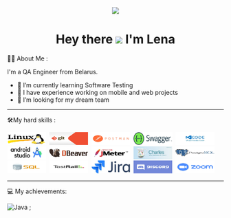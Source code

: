 <div id="header" align="center">
 <img src=https://media.giphy.com/media/VGcVZyreAU2UewDI81/giphy.gif  width="100"/>
</div>
<h1 align="center">
  Hey there
  <img src="https://media.giphy.com/media/hvRJCLFzcasrR4ia7z/giphy.gif" width="30px"/> I'm Lena  
</h1>  


:woman_technologist: About Me :
    
I'm a QA Engineer from Belarus.

- 🔭  I’m currently learning Software Testing
- 🌱 I have experience working on mobile and web projects
- 👯 I’m looking for my dream team
---
:hammer_and_wrench:My hard skills :
<div>
  <img src="https://github.com/ElenaAvgustinovich1992/ElenaAvgustinovich1992/blob/main/jpeg/photo_2023-09-12_20-32-13%20(3).jpg" title="Java" alt="Java" width="90" height="30"/>&nbsp; 
  <img src="https://github.com/ElenaAvgustinovich1992/ElenaAvgustinovich1992/blob/main/jpeg/photo_2023-09-12_20-32-13%20(2).jpg" title="Java" alt="Java" width="90" height="30"/>&nbsp; 
  <img src="https://github.com/ElenaAvgustinovich1992/ElenaAvgustinovich1992/blob/main/jpeg/photo_2023-09-12_20-32-13.jpg" width="90" height="30"/>&nbsp; 
  <img src="https://github.com/ElenaAvgustinovich1992/ElenaAvgustinovich1992/blob/main/jpeg/photo_2023-09-12_20-51-49.jpg" width="90" height="30"/>&nbsp; 
   <img src="https://github.com/ElenaAvgustinovich1992/ElenaAvgustinovich1992/blob/main/jpeg/photo_2023-09-12_20-51-50%20(2).jpg" width="90" height="30"/>&nbsp; 
    <img src="https://github.com/ElenaAvgustinovich1992/ElenaAvgustinovich1992/blob/main/jpeg/photo_2023-09-12_20-51-50.jpg" width="90" height="30"/>&nbsp; 
     <img src="https://github.com/ElenaAvgustinovich1992/ElenaAvgustinovich1992/blob/main/jpeg/photo_2023-09-12_20-51-51%20(2).jpg" width="90" height="30"/>&nbsp; 
      <img src="https://github.com/ElenaAvgustinovich1992/ElenaAvgustinovich1992/blob/main/jpeg/photo_2023-09-12_20-51-51%20(3).jpg" width="90" height="30"/>&nbsp; 
       <img src="https://github.com/ElenaAvgustinovich1992/ElenaAvgustinovich1992/blob/main/jpeg/photo_2023-09-12_20-51-51.jpg" width="90" height="30"/>&nbsp; 
    <img src="https://github.com/ElenaAvgustinovich1992/ElenaAvgustinovich1992/blob/main/jpeg/photo_2023-09-12_20-51-52.jpg" width="90" height="30"/>&nbsp; 
    <img src="https://github.com/ElenaAvgustinovich1992/ElenaAvgustinovich1992/blob/main/jpeg/photo_2023-09-12_21-06-42.jpg" width="90" height="30"/>&nbsp; 
     <img src="https://github.com/ElenaAvgustinovich1992/ElenaAvgustinovich1992/blob/main/jpeg/photo_2023-09-12_21-06-42%20(3).jpg" width="90" height="30"/>&nbsp; 
    <img 
 src="https://github.com/ElenaAvgustinovich1992/ElenaAvgustinovich1992/blob/main/jpeg/photo_2023-09-12_21-06-42%20(2).jpg" width="90" height="30"/>&nbsp;
     <img 
 src="https://github.com/ElenaAvgustinovich1992/ElenaAvgustinovich1992/blob/main/jpeg/photo_2023-09-12_20-51-52%20(3).jpg" width="90" height="30"/>&nbsp;
      <img 
 src="https://github.com/ElenaAvgustinovich1992/ElenaAvgustinovich1992/blob/main/jpeg/photo_2023-09-12_20-51-52%20(2).jpg" width="90" height="30"/>&nbsp;
 </div> 

---

💻 My achievements:
<div>
  <img 
src="https://drive.google.com/file/d/1VZ6scQ5yHQhx4OqeABlQtl50H1BFsT7z/view?usp=sharing" title="Java" alt="Java" width="90" height="30"/>&nbsp;;
   </div> 
